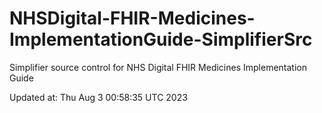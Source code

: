 # NHSDigital-FHIR-Medicines-ImplementationGuide-SimplifierSrc  
Simplifier source control for NHS Digital FHIR Medicines Implementation Guide  


Updated at: Thu Aug  3 00:58:35 UTC 2023
